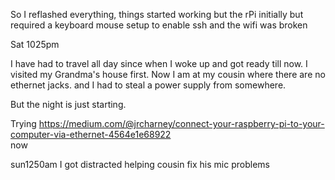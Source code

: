 So I reflashed everything, things started working but the rPi initially but required a keyboard mouse setup to enable ssh and the wifi was broken

Sat 1025pm

I have had to travel all day since when I woke up and got ready till now. I visited my Grandma's house first. Now I am at my cousin where there are no ethernet jacks. and I had to steal a power supply from somewhere. 

But the night is just starting.

Trying 
https://medium.com/@jrcharney/connect-your-raspberry-pi-to-your-computer-via-ethernet-4564e1e68922  
now

sun1250am
I got distracted helping cousin fix his mic problems